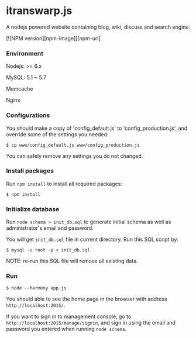 itranswarp.js
=============

A nodejs powered website containing blog, wiki, discuss and search engine.

  [![NPM version][npm-image]][npm-url]

### Environment

Nodejs: >= 6.x

MySQL: 5.1 ~ 5.7

Memcache

Nginx

### Configurations

You should make a copy of 'config_default.js' to 'config_production.js', and override some of the settings you needed:

    $ cp www/config_default.js www/config_production.js

You can safely remove any settings you do not changed.

### Install packages

Run `npm install` to install all required packages:

    $ npm install

### Initialize database

Run `node schema > init_db.sql` to generate initial schema as well as administrator's email and password.

You will get `init_db.sql` file in current directory. Run this SQL script by:

    $ mysql -u root -p < init_db.sql

NOTE: re-run this SQL file will remove all existing data.

### Run

    $ node --harmony app.js

You should able to see the home page in the browser with address `http://localhost:2015/`.

If you want to sign in to management console, go to `http://localhost:2015/manage/signin`, and sign in using the email and password you entered when running `node schema`.
